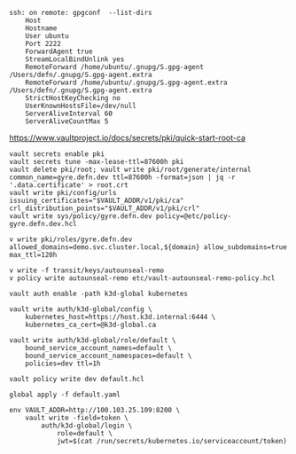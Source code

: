     ssh: on remote: gpgconf  --list-dirs
        Host
        Hostname
        User ubuntu
        Port 2222
        ForwardAgent true
        StreamLocalBindUnlink yes
        RemoteForward /home/ubuntu/.gnupg/S.gpg-agent /Users/defn/.gnupg/S.gpg-agent.extra
        RemoteForward /home/ubuntu/.gnupg/S.gpg-agent.extra /Users/defn/.gnupg/S.gpg-agent.extra
        StrictHostKeyChecking no
        UserKnownHostsFile=/dev/null
        ServerAliveInterval 60
        ServerAliveCountMax 5

https://www.vaultproject.io/docs/secrets/pki/quick-start-root-ca

    vault secrets enable pki
    vault secrets tune -max-lease-ttl=87600h pki
    vault delete pki/root; vault write pki/root/generate/internal common_name=gyre.defn.dev ttl=87600h -format=json | jq -r '.data.certificate' > root.crt
    vault write pki/config/urls issuing_certificates="$VAULT_ADDR/v1/pki/ca" crl_distribution_points="$VAULT_ADDR/v1/pki/crl"
    vault write sys/policy/gyre.defn.dev policy=@etc/policy-gyre.defn.dev.hcl

    v write pki/roles/gyre.defn.dev allowed_domains=demo.svc.cluster.local,${domain} allow_subdomains=true max_ttl=120h

    v write -f transit/keys/autounseal-remo
    v policy write autounseal-remo etc/vault-autounseal-remo-policy.hcl

    vault auth enable -path k3d-global kubernetes

    vault write auth/k3d-global/config \
        kubernetes_host=https://host.k3d.internal:6444 \
        kubernetes_ca_cert=@k3d-global.ca

    vault write auth/k3d-global/role/default \
        bound_service_account_names=default \
        bound_service_account_namespaces=default \
        policies=dev ttl=1h

    vault policy write dev default.hcl

    global apply -f default.yaml 

    env VAULT_ADDR=http://100.103.25.109:8200 \
        vault write -field=token \
            auth/k3d-global/login \
                role=default \
                jwt=$(cat /run/secrets/kubernetes.io/serviceaccount/token)
